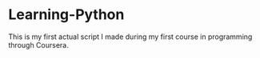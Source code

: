 # Learning-Python

This is my first actual script I made during my first course in programming through Coursera.
